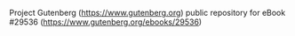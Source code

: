 Project Gutenberg (https://www.gutenberg.org) public repository for eBook #29536 (https://www.gutenberg.org/ebooks/29536)
